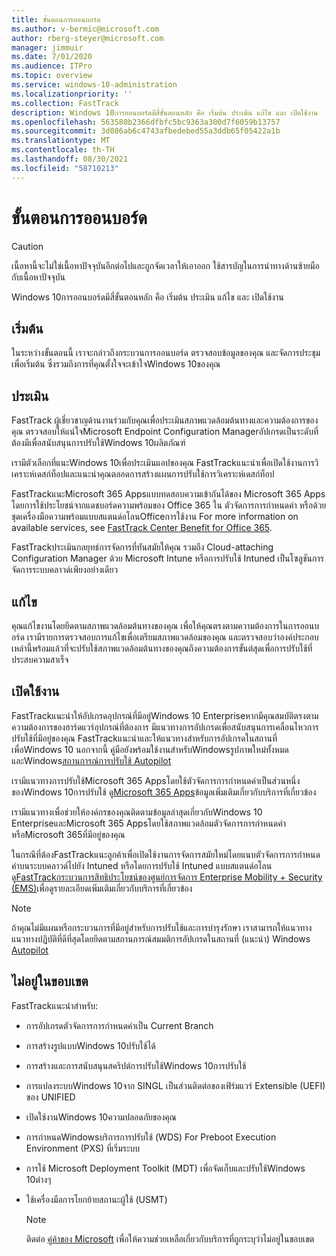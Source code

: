 ```yaml
---
title: ขั้นตอนการออนบอร์ด
ms.author: v-bermic@microsoft.com
author: rberg-steyer@microsoft.com
manager: jimmuir
ms.date: 7/01/2020
ms.audience: ITPro
ms.topic: overview
ms.service: windows-10-administration
ms.localizationpriority: ''
ms.collection: FastTrack
description: Windows 10การออนบอร์ดมีสี่ขั้นตอนหลัก คือ เริ่มต้น ประเมิน แก้ไข และ เปิดใช้งาน
ms.openlocfilehash: 563580b2366dfbfc5bc9363a300d7f6059b13757
ms.sourcegitcommit: 3d086ab6c4743afbedebed55a3ddb65f05422a1b
ms.translationtype: MT
ms.contentlocale: th-TH
ms.lasthandoff: 08/30/2021
ms.locfileid: "58710213"
---
```

# <a name="onboarding-phases"></a>ขั้นตอนการออนบอร์ด

> [!CAUTION]
> เนื้อหานี้จะไม่ใช่เนื้อหาปัจจุบันอีกต่อไปและถูกจัดเวลาให้เอาออก ใช้สารบัญในการนําทางด้านซ้ายมือกับเนื้อหาปัจจุบัน

Windows 10การออนบอร์ดมีสี่ขั้นตอนหลัก คือ เริ่มต้น ประเมิน แก้ไข และ เปิดใช้งาน

## <a name="initiate"></a>เริ่มต้น

ในระหว่างขั้นตอนนี้ เราจะกล่าวถึงกระบวนการออนบอร์ด ตรวจสอบข้อมูลของคุณ และจัดการประชุมเพื่อเริ่มต้น ซึ่งรวมถึงการที่คุณตั้งใจจะเข้าใจWindows 10ของคุณ

## <a name="assess"></a>ประเมิน

FastTrack ผู้เชี่ยวชาญด้านงานร่วมกับคุณเพื่อประเมินสภาพแวดล้อมต้นทางและความต้องการของคุณ ตรวจสอบให้แน่ใจMicrosoft Endpoint Configuration Managerอัปเกรดเป็นระดับที่ต้องมีเพื่อสนับสนุนการปรับใช้Windows 10ผลิตภัณฑ์ 

เรามีตัวเลือกที่แนะWindows 10เพื่อประเมินแอปของคุณ FastTrackแนะนําเพื่อเปิดใช้งานการวิเคราะห์เดสก์ท็อปและแนะนําคุณตลอดการสร้างแผนการปรับใช้การวิเคราะห์เดสก์ท็อป

FastTrackแนะMicrosoft 365 Appsแบบทดสอบความเข้ากันได้ของ Microsoft 365 Apps โดยการใช้ประโยชน์จากแดชบอร์ดความพร้อมของ Office 365 ใน ตัวจัดการการกําหนดค่า หรือด้วยชุดเครื่องมือความพร้อมแบบสแตนด์อโลนOfficeการใช้งาน For more information on available services, see [FastTrack Center Benefit for Office 365](O365-fasttrack-benefit-for-office-365.md). 

FastTrackประเมินกลยุทธ์การจัดการที่ทันสมัยให้คุณ รวมถึง Cloud-attaching Configuration Manager ด้วย Microsoft Intune หรือการปรับใช้ Intuned เป็นโซลูชันการจัดการระบบคลาวด์เพียงอย่างเดียว

## <a name="remediate"></a>แก้ไข

คุณแก้ไขงานโดยยึดตามสภาพแวดล้อมต้นทางของคุณ เพื่อให้คุณตรงตามความต้องการในการออนบอร์ด เรามีรายการตรวจสอบการแก้ไขเพื่อเตรียมสภาพแวดล้อมของคุณ และตรวจสอบว่าองค์ประกอบเหล่านี้พร้อมแล้วที่จะปรับใช้สภาพแวดล้อมต้นทางของคุณถึงความต้องการขั้นต่สุดเพื่อการปรับใช้ที่ประสบความสาเร็จ 

## <a name="enable"></a>เปิดใช้งาน

FastTrackแนะนําให้อัปเกรดอุปกรณ์ที่มีอยู่Windows 10 Enterpriseหากมีคุณสมบัติตรงตามความต้องการของฮาร์ดแวร์อุปกรณ์ที่ต้องการ มีแนวทางการอัปเกรดเพื่อสนับสนุนการเคลื่อนไหวการปรับใช้ที่มีอยู่ของคุณ FastTrackแนะนําและให้แนวทางสําหรับการอัปเกรดในสถานที่เพื่อWindows 10 นอกจากนี้ คู่มือยังพร้อมใช้งานสําหรับWindowsรูปภาพใหม่ทั้งหมด และWindows[สถานการณ์การปรับใช้ Autopilot](EMS-onboarding-phases.md#windows-autopilot) 

เรามีแนวทางการปรับใช้Microsoft 365 Appsโดยใช้ตัวจัดการการกําหนดค่าเป็นส่วนหนึ่งของWindows 10การปรับใช้ ดู[Microsoft 365 Apps](O365-onboarding-and-migration.md#microsoft-365-apps)ข้อมูลเพิ่มเติมเกี่ยวกับบริการที่เกี่ยวข้อง

เรามีแนวทางเพื่อช่วยให้องค์กรของคุณติดตามข้อมูลล่าสุดเกี่ยวกับWindows 10 EnterpriseและMicrosoft 365 Appsโดยใช้สภาพแวดล้อมตัวจัดการการกําหนดค่าหรือMicrosoft 365ที่มีอยู่ของคุณ

ในกรณีที่ต้องFastTrackแนะลูกค้าเพื่อเปิดใช้งานการจัดการสมัยใหม่โดยแนบตัวจัดการการกําหนดค่าบนระบบคลาวด์ไปยัง Intuned หรือโดยการปรับใช้ Intuned แบบสแตนด์อโลน ดู[FastTrackกระบวนการสิทธิประโยชน์ของศูนย์การจัดการ Enterprise Mobility + Security (EMS)](EMS-fasttrack-process.md)เพื่อดูรายละเอียดเพิ่มเติมเกี่ยวกับบริการที่เกี่ยวข้อง

> [!NOTE]
> ถ้าคุณไม่มีแผนหรือกระบวนการที่มีอยู่สําหรับการปรับใช้และการบํารุงรักษา เราสามารถให้แนวทางแนวทางปฏิบัติที่ดีที่สุดโดยยึดตามสถานการณ์สมมติการอัปเกรดในสถานที่ (แนะนํา) Windows [Autopilot](EMS-onboarding-phases.md#windows-autopilot)

## <a name="out-of-scope"></a>ไม่อยู่ในขอบเขต

FastTrackแนะนําสําหรับ:

- การอัปเกรดตัวจัดการการกําหนดค่าเป็น Current Branch
- การสร้างรูปแบบWindows 10ปรับใช้ได้
- การสร้างและการสนับสนุนสคริปต์การปรับใช้Windows 10การปรับใช้
- การแปลงระบบWindows 10จาก SINGL เป็นส่วนติดต่อของเฟิร์มแวร์ Extensible (UEFI) ของ UNIFIED
- เปิดใช้งานWindows 10ความปลอดภัยของคุณ 
- การกําหนดWindowsบริการการปรับใช้ (WDS) For Preboot Execution Environment (PXS) ที่เริ่มระบบ
- การใช้ Microsoft Deployment Toolkit (MDT) เพื่อจัดเก็บและปรับใช้Windows 10ต่างๆ
- ใช้เครื่องมือการโยกย้ายสถานะผู้ใช้ (USMT)

  > [!NOTE]
  > ติดต่อ [คู่ค้าของ Microsoft](https://go.microsoft.com/fwlink/?linkid=2080150) เพื่อให้ความช่วยเหลือเกี่ยวกับบริการที่ถูกระบุว่าไม่อยู่ในขอบเขต

 